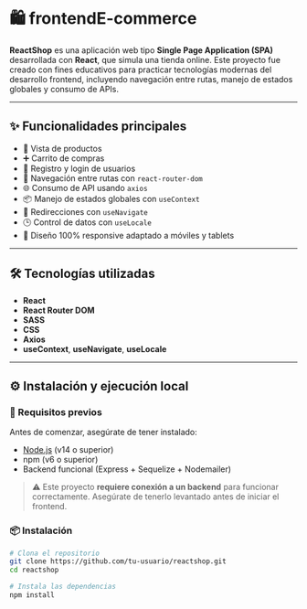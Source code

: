 # 🛍️ frontendE-commerce

**ReactShop** es una aplicación web tipo **Single Page Application (SPA)** desarrollada con **React**, que simula una tienda online. Este proyecto fue creado con fines educativos para practicar tecnologías modernas del desarrollo frontend, incluyendo navegación entre rutas, manejo de estados globales y consumo de APIs.

---

## ✨ Funcionalidades principales

- 🛒 Vista de productos
- ➕ Carrito de compras
- 🔐 Registro y login de usuarios
- 🔄 Navegación entre rutas con `react-router-dom`
- 🌐 Consumo de API usando `axios`
- 📦 Manejo de estados globales con `useContext`
- 🚀 Redirecciones con `useNavigate`
- 🕒 Control de datos con `useLocale`
- 📱 Diseño 100% responsive adaptado a móviles y tablets

---

## 🛠️ Tecnologías utilizadas

- **React**
- **React Router DOM**
- **SASS**
- **CSS**
- **Axios**
- **useContext**, **useNavigate**, **useLocale**

---

## ⚙️ Instalación y ejecución local

### 🔧 Requisitos previos

Antes de comenzar, asegúrate de tener instalado:

- [Node.js](https://nodejs.org/) (v14 o superior)
- npm (v6 o superior)
- Backend funcional (Express + Sequelize + Nodemailer)

> ⚠️ Este proyecto **requiere conexión a un backend** para funcionar correctamente. Asegúrate de tenerlo levantado antes de iniciar el frontend.

### 📦 Instalación

```bash
# Clona el repositorio
git clone https://github.com/tu-usuario/reactshop.git
cd reactshop

# Instala las dependencias
npm install
```
